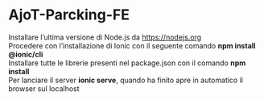 # AjoT-Parcking-FE


Installare l’ultima versione di Node.js da https://nodejs.org <br />
Procedere con l’installazione di Ionic con il seguente comando **npm install @ionic/cli** <br />
Installare tutte le librerie presenti nel package.json con il comando **npm install** <br />
Per lanciare il server **ionic serve**, quando ha finito apre in automatico il browser sul localhost <br />
